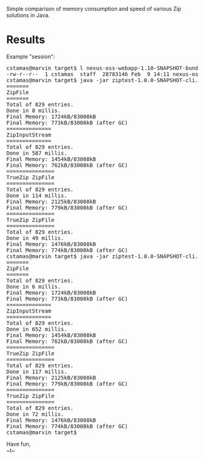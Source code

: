 Simple comparison of memory consumption and speed of various Zip solutions in Java.


Results
=======

Example "session":

<pre>
cstamas@marvin target$ l nexus-oss-webapp-1.10-SNAPSHOT-bundle.zip 
-rw-r--r--  1 cstamas  staff  28783146 Feb  9 14:11 nexus-oss-webapp-1.10-SNAPSHOT-bundle.zip
cstamas@marvin target$ java -jar ziptest-1.0.0-SNAPSHOT-cli.jar all nexus-oss-webapp-1.10-SNAPSHOT-bundle.zip 
=======
ZipFile
=======
Total of 829 entries.
Done in 8 millis.
Final Memory: 1724kB/83008kB
Final Memory: 773kB/83008kB (after GC)
==============
ZipInputStream
==============
Total of 829 entries.
Done in 587 millis.
Final Memory: 1454kB/83008kB
Final Memory: 762kB/83008kB (after GC)
===============
TrueZip ZipFile
===============
Total of 829 entries.
Done in 114 millis.
Final Memory: 2125kB/83008kB
Final Memory: 779kB/83008kB (after GC)
===============
TrueZip ZipFile
===============
Total of 829 entries.
Done in 49 millis.
Final Memory: 1476kB/83008kB
Final Memory: 774kB/83008kB (after GC)
cstamas@marvin target$ java -jar ziptest-1.0.0-SNAPSHOT-cli.jar all nexus-oss-webapp-1.10-SNAPSHOT-bundle.zip 
=======
ZipFile
=======
Total of 829 entries.
Done in 6 millis.
Final Memory: 1724kB/83008kB
Final Memory: 773kB/83008kB (after GC)
==============
ZipInputStream
==============
Total of 829 entries.
Done in 652 millis.
Final Memory: 1454kB/83008kB
Final Memory: 762kB/83008kB (after GC)
===============
TrueZip ZipFile
===============
Total of 829 entries.
Done in 117 millis.
Final Memory: 2125kB/83008kB
Final Memory: 779kB/83008kB (after GC)
===============
TrueZip ZipFile
===============
Total of 829 entries.
Done in 72 millis.
Final Memory: 1476kB/83008kB
Final Memory: 774kB/83008kB (after GC)
cstamas@marvin target$ 
</pre>

Have fun,  
~t~
